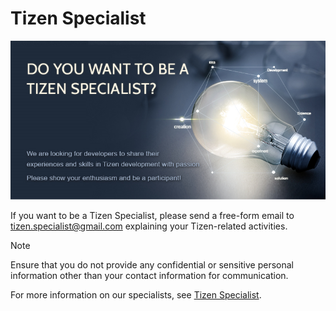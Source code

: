 # Tizen Specialist

![Architecture](media/banner.png)

If you want to be a Tizen Specialist, 
please send a free-form email to tizen.specialist@gmail.com explaining your Tizen-related activities.

> [!NOTE]
> Ensure that you do not provide any confidential or sensitive personal information other than your contact information for communication.

For more information on our specialists, see [Tizen Specialist](http://specialist.tizen.org).